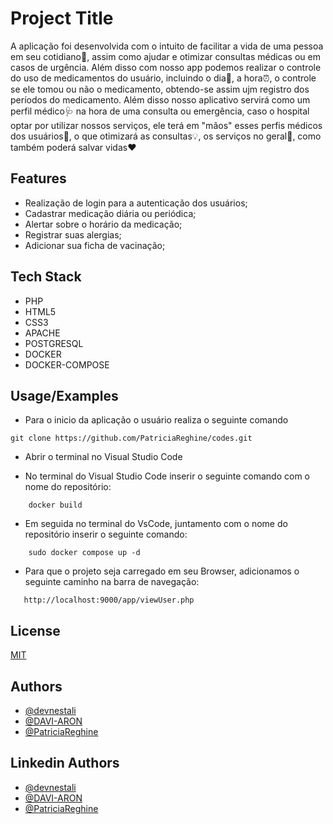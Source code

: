 
# Project Title

A aplicação foi desenvolvida com o intuito de facilitar a vida de uma pessoa em seu cotidiano🏡, assim como ajudar e otimizar consultas médicas ou em casos de urgência. Além disso com nosso app podemos realizar o controle do uso de medicamentos do usuário, incluindo o dia📅, a hora⏰, o controle se ele tomou ou não o medicamento, obtendo-se assim ujm registro dos períodos do medicamento. Além disso nosso aplicativo servirá como um perfil médico🩺 na hora de uma consulta ou emergência, caso o hospital optar por utilizar nossos serviços, ele terá em "mãos" esses perfis médicos dos usuários🤝, o que otimizará as consultas💡, os serviços no geral🚀, como também poderá salvar vidas❤️

## Features

- Realização de login para a autenticação dos usuários;
- Cadastrar medicação diária ou periódica;
- Alertar sobre o horário da medicação;
- Registrar suas alergias;
- Adicionar sua ficha de vacinação;





## Tech Stack
- PHP
- HTML5
- CSS3
- APACHE
- POSTGRESQL
- DOCKER
- DOCKER-COMPOSE


## Usage/Examples

- Para o inicio da aplicação o usuário realiza o seguinte comando

```
git clone https://github.com/PatriciaReghine/codes.git

```
- Abrir o terminal no Visual Studio Code


- No terminal do Visual Studio Code inserir o seguinte comando com o nome do repositório:

```
    docker build

 ```

- Em seguida no terminal do VsCode, juntamento com o nome do repositório inserir o seguinte comando:

 ```
     sudo docker compose up -d

``` 
- Para que  o projeto seja carregado em seu Browser, adicionamos o seguinte caminho na barra de navegação:

 ```
    http://localhost:9000/app/viewUser.php

 ```


## License

[MIT](https://choosealicense.com/licenses/mit/)


## Authors
- [@devnestali](https://github.com/devnestali)
- [@DAVI-ARON](https://github.com/DAVI-ARON)
- [@PatriciaReghine](https://github.com/PatriciaReghine)

## Linkedin Authors
- [@devnestali](https://www.linkedin.com/in/victornestalidev/)
- [@DAVI-ARON](https://www.linkedin.com/in/davi-aron-a87713224/)
- [@PatriciaReghine](https://www.linkedin.com/in/patrícia-reghine-09521224b/)